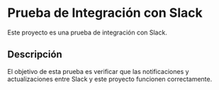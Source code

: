 # Prueba de Integración con Slack

Este proyecto es una prueba de integración con Slack.

## Descripción

El objetivo de esta prueba es verificar que las notificaciones y actualizaciones entre Slack y este proyecto funcionen correctamente.
